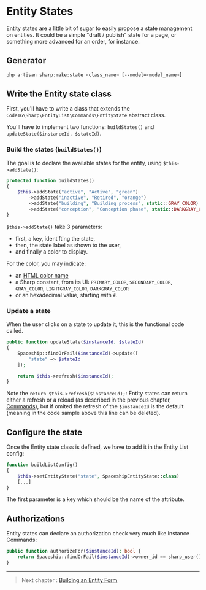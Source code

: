 # Entity States

Entity states are a little bit of sugar to easily propose a state management on entities. It could be a simple "draft / publish" state for a page, or something more advanced for an order, for instance.

## Generator

```sh
php artisan sharp:make:state <class_name> [--model=<model_name>]
```

## Write the Entity state class

First, you'll have to write a class that extends the `Code16\Sharp\EntityList\Commands\EntityState` abstract class.

You'll have to implement two functions: `buildStates()` and `updateState($instanceId, $stateId)`.


### Build the states (`buildStates()`)

The goal is to declare the available states for the entity, using `$this->addState()`:

```php
protected function buildStates()
{
    $this->addState("active", "Active", "green")
        ->addState("inactive", "Retired", "orange")
        ->addState("building", "Building process", static::GRAY_COLOR)
        ->addState("conception", "Conception phase", static::DARKGRAY_COLOR);
}
```

`$this->addState()` take 3 parameters:

- first, a key, identifting the state,
- then, the state label as shown to the user,
- and finally a color to display.

For the color, you may indicate:

- an [HTML color name](https://www.w3schools.com/colors/colors_names.asp)
- a Sharp constant, from its UI: `PRIMARY_COLOR`, `SECONDARY_COLOR`, `GRAY_COLOR`, `LIGHTGRAY_COLOR`, `DARKGRAY_COLOR`
- or an hexadecimal value, starting with `#`.


### Update a state

When the user clicks on a state to update it, this is the functional code called.

```php
public function updateState($instanceId, $stateId)
{
    Spaceship::findOrFail($instanceId)->update([
        "state" => $stateId
    ]);

    return $this->refresh($instanceId);
}
```

Note the `return $this->refresh($instanceId);`: Entity states can return either a refresh or a reload (as described in the previous chapter, [Commands](commands.md)), but if omited the refresh of the `$instanceId` is the default (meaning in the code sample above this line can be deleted).


## Configure the state

Once the Entity state class is defined, we have to add it in the Entity List config:

```php
function buildListConfig()
{
    $this->setEntityState("state", SpaceshipEntityState::class)
    [...]
}
```

The first parameter is a key which should be the name of the attribute.


## Authorizations

Entity states can declare an authorization check very much like Instance Commands:

```php
public function authorizeFor($instanceId): bool {
    return Spaceship::findOrFail($instanceId)->owner_id == sharp_user()->id;
}
```

---

> Next chapter : [Building an Entity Form](building-entity-form.md)
